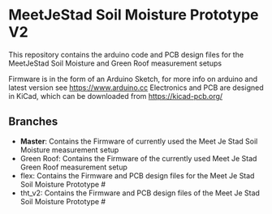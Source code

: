 MeetJeStad Soil Moisture Prototype V2
=====================================

This repository contains the arduino code and PCB design files for the MeetJeStad Soil Moisture and Green Roof measurement setups

Firmware is in the form of an Arduino Sketch, for more info on arduino and latest version see  https://www.arduino.cc
Electronics and PCB are designed in KiCad, which can be downloaded from https://kicad-pcb.org/

## Branches

- **Master**: Contains the Firmware of currently used the Meet Je Stad Soil Moisture measurement setup
- Green Roof: Contains the Firmware of the currently used Meet Je Stad Green Roof measurement setup
- flex: Contains the Firmware and PCB design files for the Meet Je Stad Soil Moisture Prototype #
- tht_v2: Contains the Firmware and PCB design files of the Meet Je Stad Soil Moisture Prototype #
  
